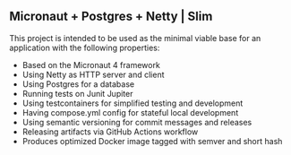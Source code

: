 ## Micronaut + Postgres + Netty | Slim

This project is intended to be used as the minimal viable base for an
application with the following properties:
* Based on the Micronaut 4 framework
* Using Netty as HTTP server and client
* Using Postgres for a database
* Running tests on Junit Jupiter
* Using testcontainers for simplified testing and development
* Having compose.yml config for stateful local development
* Using semantic versioning for commit messages and releases
* Releasing artifacts via GitHub Actions workflow
* Produces optimized Docker image tagged with semver and short hash
